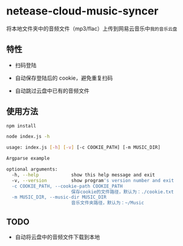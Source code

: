 # netease-cloud-music-syncer

将本地文件夹中的音频文件（mp3/flac）上传到网易云音乐中`我的音乐云盘`

## 特性

- 扫码登陆

- 自动保存登陆后的 cookie，避免重复扫码

- 自动跳过云盘中已有的音频文件

## 使用方法

```sh
npm install

node index.js -h

usage: index.js [-h] [-v] [-c COOKIE_PATH] [-m MUSIC_DIR]

Argparse example

optional arguments:
  -h, --help            show this help message and exit
  -v, --version         show program's version number and exit
  -c COOKIE_PATH, --cookie-path COOKIE_PATH
                        保存cookie的文件路径，默认为：./cookie.txt
  -m MUSIC_DIR, --music-dir MUSIC_DIR
                        音乐文件夹路径，默认为：~/Music
```

## TODO

- 自动将云盘中的音频文件下载到本地
